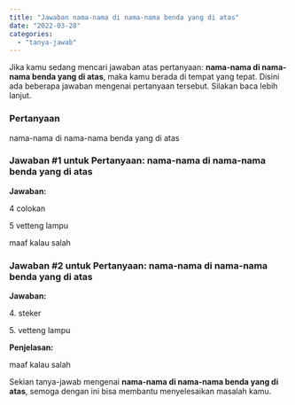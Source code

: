 ```yaml
---
title: "Jawaban nama-nama di nama-nama benda yang di atas​"
date: "2022-03-28"
categories: 
  - "tanya-jawab"
---
```


Jika kamu sedang mencari jawaban atas pertanyaan: **nama-nama di nama-nama benda yang di atas​**, maka kamu berada di tempat yang tepat. Disini ada beberapa jawaban mengenai pertanyaan tersebut. Silakan baca lebih lanjut.

### Pertanyaan

nama-nama di nama-nama benda yang di atas​

### Jawaban #1 untuk Pertanyaan: nama-nama di nama-nama benda yang di atas​

**Jawaban:**

4 colokan

5 vetteng lampu

maaf kalau salah

### Jawaban #2 untuk Pertanyaan: nama-nama di nama-nama benda yang di atas​

**Jawaban:**

4\. steker

5\. vetteng lampu

**Penjelasan:**

maaf kalau salah

Sekian tanya-jawab mengenai **nama-nama di nama-nama benda yang di atas​**, semoga dengan ini bisa membantu menyelesaikan masalah kamu.
